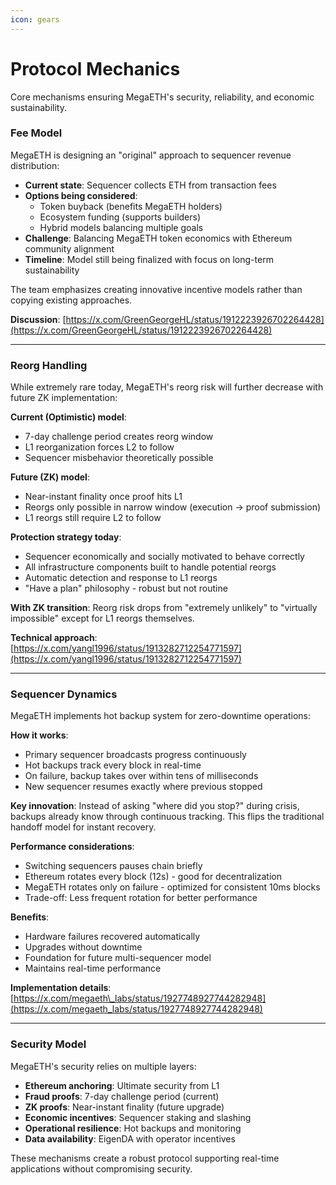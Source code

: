 ```yaml
---
icon: gears
---
```


# Protocol Mechanics

Core mechanisms ensuring MegaETH's security, reliability, and economic sustainability.

### Fee Model

MegaETH is designing an "original" approach to sequencer revenue distribution:

* **Current state**: Sequencer collects ETH from transaction fees
* **Options being considered**:
  * Token buyback (benefits MegaETH holders)
  * Ecosystem funding (supports builders)
  * Hybrid models balancing multiple goals
* **Challenge**: Balancing MegaETH token economics with Ethereum community alignment
* **Timeline**: Model still being finalized with focus on long-term sustainability

The team emphasizes creating innovative incentive models rather than copying existing approaches.

**Discussion**: [https://x.com/GreenGeorgeHL/status/1912223926702264428](https://x.com/GreenGeorgeHL/status/1912223926702264428)

***

### Reorg Handling

While extremely rare today, MegaETH's reorg risk will further decrease with future ZK implementation:

**Current (Optimistic) model**:

* 7-day challenge period creates reorg window
* L1 reorganization forces L2 to follow
* Sequencer misbehavior theoretically possible

**Future (ZK) model**:

* Near-instant finality once proof hits L1
* Reorgs only possible in narrow window (execution → proof submission)
* L1 reorgs still require L2 to follow

**Protection strategy today**:

* Sequencer economically and socially motivated to behave correctly
* All infrastructure components built to handle potential reorgs
* Automatic detection and response to L1 reorgs
* "Have a plan" philosophy - robust but not routine

**With ZK transition**: Reorg risk drops from "extremely unlikely" to "virtually impossible" except for L1 reorgs themselves.

**Technical approach**: [https://x.com/yangl1996/status/1913282712254771597](https://x.com/yangl1996/status/1913282712254771597)

***

### Sequencer Dynamics

MegaETH implements hot backup system for zero-downtime operations:

**How it works**:

* Primary sequencer broadcasts progress continuously
* Hot backups track every block in real-time
* On failure, backup takes over within tens of milliseconds
* New sequencer resumes exactly where previous stopped

**Key innovation**: Instead of asking "where did you stop?" during crisis, backups already know through continuous tracking. This flips the traditional handoff model for instant recovery.

**Performance considerations**:

* Switching sequencers pauses chain briefly
* Ethereum rotates every block (12s) - good for decentralization
* MegaETH rotates only on failure - optimized for consistent 10ms blocks
* Trade-off: Less frequent rotation for better performance

**Benefits**:

* Hardware failures recovered automatically
* Upgrades without downtime
* Foundation for future multi-sequencer model
* Maintains real-time performance

**Implementation details**: [https://x.com/megaeth\_labs/status/1927748927744282948](https://x.com/megaeth_labs/status/1927748927744282948)

***

### Security Model

MegaETH's security relies on multiple layers:

* **Ethereum anchoring**: Ultimate security from L1
* **Fraud proofs**: 7-day challenge period (current)
* **ZK proofs**: Near-instant finality (future upgrade)
* **Economic incentives**: Sequencer staking and slashing
* **Operational resilience**: Hot backups and monitoring
* **Data availability**: EigenDA with operator incentives

These mechanisms create a robust protocol supporting real-time applications without compromising security.
